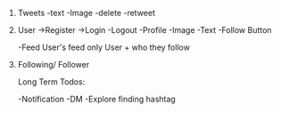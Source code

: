1. Tweets
        -text
        -Image
    -delete
    -retweet
2. User
    ->Register
    ->Login
    -Logout
    -Profile
        -Image
        -Text
        -Follow Button

    -Feed
        User's feed only
        User + who they follow 

3. Following/ Follower
    

    Long Term Todos:

    -Notification
    -DM
    -Explore finding hashtag

